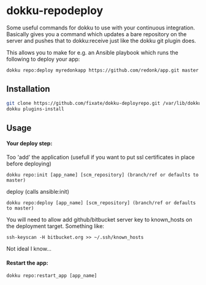 dokku-repodeploy
=============

Some useful commands for dokku to use with your continuous integration. Basically gives you a command which updates a bare repository on the server and pushes that to dokku:receive just like the dokku git plugin does.

This allows you to make for e.g. an Ansible playbook which runs the following to deploy your app:

`dokku repo:deploy myredonkapp https://github.com/redonk/app.git master`

## Installation

```sh
git clone https://github.com/fixate/dokku-deployrepo.git /var/lib/dokku/plugins/dokku-deployrepo
dokku plugins-install
```

## Usage

#### Your deploy step:

Too 'add' the application (usefull if you want to put ssl certificates in place before deploying)

`dokku repo:init [app_name] [scm_repository] (branch/ref or defaults to master)`

deploy (calls ansible:init)

`dokku repo:deploy [app_name] [scm_repository] (branch/ref or defaults to master)`

You will need to allow add github/bitbucket server key to known_hosts on the deployment target.
Something like:

`ssh-keyscan -H bitbucket.org >> ~/.ssh/known_hosts`

Not ideal I know...

#### Restart the app:

`dokku repo:restart_app [app_name]`

